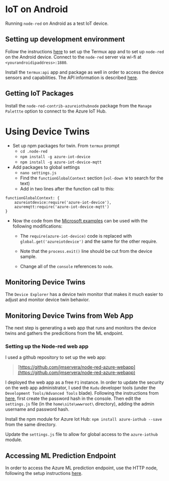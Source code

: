 # IoT on Android

Running `node-red` on Android as a test IoT device.

## Setting up development environment

Follow the instructions [here](https://nodered.org/docs/platforms/android) to set up the Termux app and to set up `node-red` on the Android device. Connect to the `node-red` server via wi-fi at `<yourandroidipaddress>:1880`.

Install the `termux:api` app and package as well in order to access the device sensors and capabilities. The API information is described [here](https://termux.com/add-on-api.html).

## Getting IoT Packages

Install the `node-red-contrib-azureiothubnode` package from the `Manage Palettte` option to connect to the Azure IoT Hub.

# Using Device Twins

* Set up npm packages for twin. From `termux` prompt
    * `cd .node-red`
    * `npm install -g azure-iot-device`
    * `npm install -g azure-iot-device-mqtt`
* Add packages to global settings
    * `nano settings.js`
    * Find the `functionGlobalContext` section (`vol-down W` to search for the text)
    * Add in two lines after the function call to this:
``` 
functionGlobalContext: {
    azureiotdevice:require('azure-iot-device'),
    azuremqtt:require('azure-iot-device-mqtt')
}   
```
* Now the code from the [Microsoft examples](https://docs.microsoft.com/en-us/azure/iot-hub/iot-hub-node-node-twin-getstarted) can be used with the following modifications:

    * The `require(azure-iot-device)` code is replaced with `global.get('azureiotdevice')` and the same for the other require.
    
    * Note that the `process.exit()` line should be cut from the device sample.

    * Change all of the `console` references to `node`.

## Monitoring Device Twins

The `Device Explorer` has a device twin monitor that makes it much easier to adjust and monitor device twin behavior.

## Monitoring Device Twins from Web App

The next step is generating a web app that runs and monitors the device twins and gathers the predicitions from the ML endpoint.

### Setting up the Node-red web app

I used a github repository to set up the web app:
> [https://github.com/jmservera/node-red-azure-webapp](https://github.com/jmservera/node-red-azure-webapp)

I deployed the web app as a free `F1` instance. In order to update the security on the web app administrator, I used the `Kudu` developer tools (under the `Development Tools/Advanced Tools` blade). Following the instructions from [here](http://nodered.org/docs/security.html), first create the password hash in the console. Then edit the `settings.js` file (in the `home\site\wwwroot\` directory), adding the admin username and password hash.

Install the npm module for Azure Iot Hub: `npm install azure-iothub --save` from the same directory.

Update the `settings.js` file to allow for global access to the `azure-iothub` module.

## Accessing ML Prediction Endpoint

In order to access the Azure ML prediction endpoint, use the HTTP node, following the setup instructions [here](https://blogs.msdn.microsoft.com/bigdatasupport/2016/02/18/how-to-call-a-azure-machine-learning-web-service-from-nodejs/).


